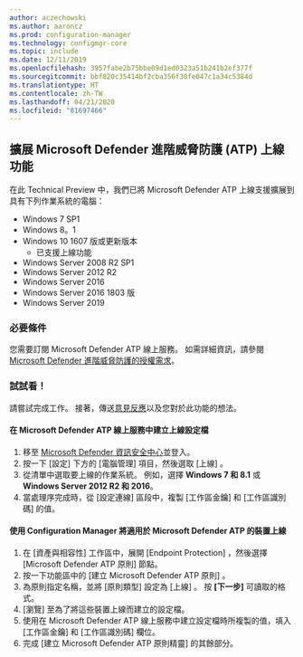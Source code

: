 ```yaml
---
author: aczechowski
ms.author: aaroncz
ms.prod: configuration-manager
ms.technology: configmgr-core
ms.topic: include
ms.date: 12/11/2019
ms.openlocfilehash: 3957fabe2b75bbe09d1ed0323a51b241b2ef377f
ms.sourcegitcommit: bbf820c35414bf2cba356f30fe047c1a34c5384d
ms.translationtype: HT
ms.contentlocale: zh-TW
ms.lasthandoff: 04/21/2020
ms.locfileid: "81697466"
---
```

## <a name="expand-microsoft-defender-advanced-threat-protection-atp-onboarding"></a><a name="bkmk_atp"></a> 擴展 Microsoft Defender 進階威脅防護 (ATP) 上線功能

在此 Technical Preview 中，我們已將 Microsoft Defender ATP 上線支援擴展到具有下列作業系統的電腦：

- Windows 7 SP1
- Windows 8。1
- Windows 10 1607 版或更新版本
   - 已支援上線功能
- Windows Server 2008 R2 SP1
- Windows Server 2012 R2
- Windows Server 2016
- Windows Server 2016 1803 版
- Windows Server 2019

### <a name="prerequisites"></a>必要條件

 您需要訂閱 Microsoft Defender ATP 線上服務。 如需詳細資訊，請參閱 [Microsoft Defender 進階威脅防護的授權需求](https://docs.microsoft.com/windows/security/threat-protection/microsoft-defender-atp/minimum-requirements#licensing-requirements)。


### <a name="try-it-out"></a>試試看！

請嘗試完成工作。 接著，傳送[意見反應](../../../../understand/find-help.md#product-feedback)以及您對於此功能的想法。

#### <a name="create-an-onboarding-configuration-file-in-microsoft-defender-atp-online-service"></a>在 Microsoft Defender ATP 線上服務中建立上線設定檔

1. 移至 [Microsoft Defender 資訊安全中心](https://securitycenter.windows.com/)並登入。
1. 按一下 [設定]  下方的 [電腦管理]  項目，然後選取 [上線]  。
1. 從清單中選取要上線的作業系統。 例如，選擇 **Windows 7 和 8.1** 或 **Windows Server 2012 R2 和 2016**。
1. 當處理序完成時，從 [設定連線]  區段中，複製 [工作區金鑰]  和 [工作區識別碼]  的值。

#### <a name="onboard-devices-for-microsoft-defender-atp-with-configuration-manager"></a>使用 Configuration Manager 將適用於 Microsoft Defender ATP 的裝置上線

1. 在 [資產與相容性]  工作區中，展開 [Endpoint Protection]  ，然後選擇 [Microsoft Defender ATP 原則]  節點。
1. 按一下功能區中的 [建立 Microsoft Defender ATP 原則]  。
1. 為原則指定名稱，並將 [原則類型]  設定為 [上線]  。 按 **[下一步]** 可讀取的格式。
1. [瀏覽]  至為了將這些裝置上線而建立的設定檔。
1. 使用在 Microsoft Defender ATP 線上服務中建立設定檔時所複製的值，填入 [工作區金鑰]  和 [工作區識別碼]  欄位。
1. 完成 [建立 Microsoft Defender ATP 原則精靈]  的其餘部分。
